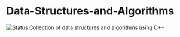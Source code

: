 # Data-Structures-and-Algorithms
[![Status](https://github.com/jayavardhanravi/Data-Structures-and-Algorithms/actions/workflows/cmake-single-platform.yml/badge.svg?branch=main)](https://github.com/jayavardhanravi/Data-Structures-and-Algorithms/actions/workflows/cmake-single-platform.yml)
Collection of data structures and algorithms using C++
